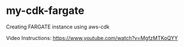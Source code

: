 # my-cdk-fargate
Creating FARGATE instance using aws-cdk 

Video Instructions: 
https://www.youtube.com/watch?v=MgfzMTKoQYY


